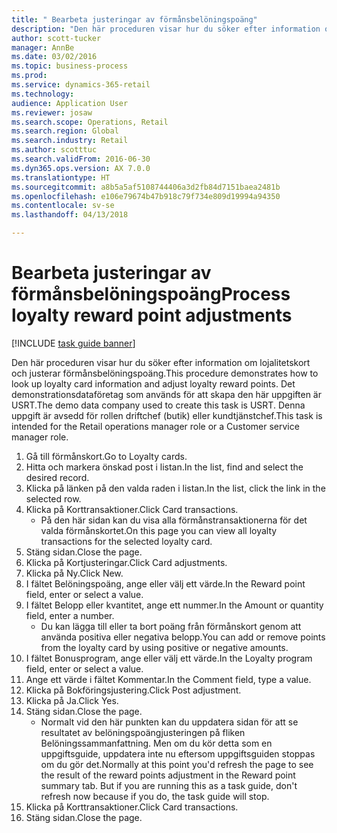 ```yaml
--- 
title: " Bearbeta justeringar av förmånsbelöningspoäng"
description: "Den här proceduren visar hur du söker efter information om lojalitetskort och justerar förmånsbelöningspoäng."
author: scott-tucker
manager: AnnBe
ms.date: 03/02/2016
ms.topic: business-process
ms.prod: 
ms.service: dynamics-365-retail
ms.technology: 
audience: Application User
ms.reviewer: josaw
ms.search.scope: Operations, Retail
ms.search.region: Global
ms.search.industry: Retail
ms.author: scotttuc
ms.search.validFrom: 2016-06-30
ms.dyn365.ops.version: AX 7.0.0
ms.translationtype: HT
ms.sourcegitcommit: a8b5a5af5108744406a3d2fb84d7151baea2481b
ms.openlocfilehash: e106e79674b47b918c79f734e809d19994a94350
ms.contentlocale: sv-se
ms.lasthandoff: 04/13/2018

---
```

# <a name="process-loyalty-reward-point-adjustments"></a><span data-ttu-id="ff008-103"> Bearbeta justeringar av förmånsbelöningspoäng</span><span class="sxs-lookup"><span data-stu-id="ff008-103">Process loyalty reward point adjustments</span></span>

[!INCLUDE [task guide banner](../includes/task-guide-banner.md)]

<span data-ttu-id="ff008-104">Den här proceduren visar hur du söker efter information om lojalitetskort och justerar förmånsbelöningspoäng.</span><span class="sxs-lookup"><span data-stu-id="ff008-104">This procedure demonstrates how to look up loyalty card information and adjust loyalty reward points.</span></span> <span data-ttu-id="ff008-105">Det demonstrationsdataföretag som används för att skapa den här uppgiften är USRT.</span><span class="sxs-lookup"><span data-stu-id="ff008-105">The demo data company used to create this task is USRT.</span></span> <span data-ttu-id="ff008-106">Denna uppgift är avsedd för rollen driftchef (butik) eller kundtjänstchef.</span><span class="sxs-lookup"><span data-stu-id="ff008-106">This task is intended for the Retail operations manager role or a Customer service manager role.</span></span>

1. <span data-ttu-id="ff008-107">Gå till förmånskort.</span><span class="sxs-lookup"><span data-stu-id="ff008-107">Go to Loyalty cards.</span></span>
2. <span data-ttu-id="ff008-108">Hitta och markera önskad post i listan.</span><span class="sxs-lookup"><span data-stu-id="ff008-108">In the list, find and select the desired record.</span></span>
3. <span data-ttu-id="ff008-109">Klicka på länken på den valda raden i listan.</span><span class="sxs-lookup"><span data-stu-id="ff008-109">In the list, click the link in the selected row.</span></span>
4. <span data-ttu-id="ff008-110">Klicka på Korttransaktioner.</span><span class="sxs-lookup"><span data-stu-id="ff008-110">Click Card transactions.</span></span>
    * <span data-ttu-id="ff008-111">På den här sidan kan du visa alla förmånstransaktionerna för det valda förmånskortet.</span><span class="sxs-lookup"><span data-stu-id="ff008-111">On this page you can view all loyalty transactions for the selected loyalty card.</span></span>  
5. <span data-ttu-id="ff008-112">Stäng sidan.</span><span class="sxs-lookup"><span data-stu-id="ff008-112">Close the page.</span></span>
6. <span data-ttu-id="ff008-113">Klicka på Kortjusteringar.</span><span class="sxs-lookup"><span data-stu-id="ff008-113">Click Card adjustments.</span></span>
7. <span data-ttu-id="ff008-114">Klicka på Ny.</span><span class="sxs-lookup"><span data-stu-id="ff008-114">Click New.</span></span>
8. <span data-ttu-id="ff008-115">I fältet Belöningspoäng, ange eller välj ett värde.</span><span class="sxs-lookup"><span data-stu-id="ff008-115">In the Reward point field, enter or select a value.</span></span>
9. <span data-ttu-id="ff008-116">I fältet Belopp eller kvantitet, ange ett nummer.</span><span class="sxs-lookup"><span data-stu-id="ff008-116">In the Amount or quantity field, enter a number.</span></span>
    * <span data-ttu-id="ff008-117">Du kan lägga till eller ta bort poäng från förmånskort genom att använda positiva eller negativa belopp.</span><span class="sxs-lookup"><span data-stu-id="ff008-117">You can add or remove points from the loyalty card by using positive or negative amounts.</span></span>  
10. <span data-ttu-id="ff008-118">I fältet Bonusprogram, ange eller välj ett värde.</span><span class="sxs-lookup"><span data-stu-id="ff008-118">In the Loyalty program field, enter or select a value.</span></span>
11. <span data-ttu-id="ff008-119">Ange ett värde i fältet Kommentar.</span><span class="sxs-lookup"><span data-stu-id="ff008-119">In the Comment field, type a value.</span></span>
12. <span data-ttu-id="ff008-120">Klicka på Bokföringsjustering.</span><span class="sxs-lookup"><span data-stu-id="ff008-120">Click Post adjustment.</span></span>
13. <span data-ttu-id="ff008-121">Klicka på Ja.</span><span class="sxs-lookup"><span data-stu-id="ff008-121">Click Yes.</span></span>
14. <span data-ttu-id="ff008-122">Stäng sidan.</span><span class="sxs-lookup"><span data-stu-id="ff008-122">Close the page.</span></span>
    * <span data-ttu-id="ff008-123">Normalt vid den här punkten kan du uppdatera sidan för att se resultatet av belöningspoängjusteringen på fliken Belöningssammanfattning. Men om du kör detta som en uppgiftsguide, uppdatera inte nu eftersom uppgiftsguiden stoppas om du gör det.</span><span class="sxs-lookup"><span data-stu-id="ff008-123">Normally at this point you'd refresh the page to see the result of the reward points adjustment in the Reward point summary tab. But if you are running this as a task guide, don't refresh now because if you do, the task guide will stop.</span></span>  
15. <span data-ttu-id="ff008-124">Klicka på Korttransaktioner.</span><span class="sxs-lookup"><span data-stu-id="ff008-124">Click Card transactions.</span></span>
16. <span data-ttu-id="ff008-125">Stäng sidan.</span><span class="sxs-lookup"><span data-stu-id="ff008-125">Close the page.</span></span>


